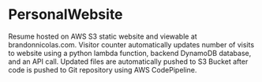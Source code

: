 #  PersonalWebsite
Resume hosted on AWS S3 static website and viewable at brandonnicolas.com. Visitor counter automatically updates number of visits to website using a python lambda function, backend DynamoDB database, and an API call. Updated files are automatically pushed to S3 Bucket after code is pushed to Git repository using AWS CodePipeline.
